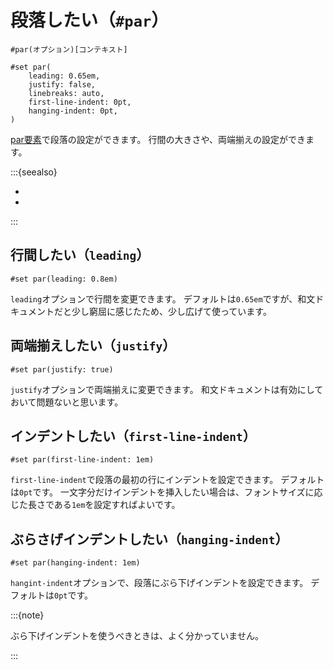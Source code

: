# 段落したい（``#par``）

```typst
#par(オプション)[コンテキスト]
```

```typst
#set par(
    leading: 0.65em,
    justify: false,
    linebreaks: auto,
    first-line-indent: 0pt,
    hanging-indent: 0pt,
)
```

[par要素](https://typst.app/docs/reference/model/par/)で段落の設定ができます。
行間の大きさや、両端揃えの設定ができます。

:::{seealso}

- [](../latex/latex-linebreak.md)
- [](../latex/latex-geometry.md)

:::

## 行間したい（``leading``）

```typst
#set par(leading: 0.8em)
```

``leading``オプションで行間を変更できます。
デフォルトは``0.65em``ですが、和文ドキュメントだと少し窮屈に感じたため、少し広げて使っています。

## 両端揃えしたい（``justify``）

```typst
#set par(justify: true)
```

``justify``オプションで両端揃えに変更できます。
和文ドキュメントは有効にしておいて問題ないと思います。

## インデントしたい（``first-line-indent``）

```typst
#set par(first-line-indent: 1em)
```

`first-line-indent`で段落の最初の行にインデントを設定できます。
デフォルトは``0pt``です。
一文字分だけインデントを挿入したい場合は、フォントサイズに応じた長さである``1em``を設定すればよいです。

## ぶらさげインデントしたい（``hanging-indent``）

```typst
#set par(hanging-indent: 1em)
```

``hangint-indent``オプションで、段落にぶら下げインデントを設定できます。
デフォルトは``0pt``です。

:::{note}

ぶら下げインデントを使うべきときは、よく分かっていません。

:::
